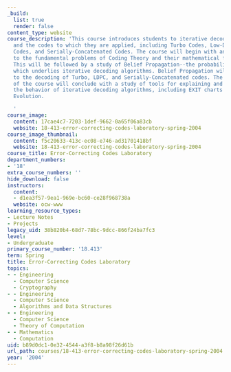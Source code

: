 ```yaml
---
_build:
  list: true
  render: false
content_type: website
course_description: 'This course introduces students to iterative decoding algorithms
  and the codes to which they are applied, including Turbo Codes, Low-Density Parity-Check
  Codes, and Serially-Concatenated Codes. The course will begin with an introduction
  to the fundamental problems of Coding Theory and their mathematical formulations.
  This will be followed by a study of Belief Propagation--the probabilistic heuristic
  which underlies iterative decoding algorithms. Belief Propagation will then be applied
  to the decoding of Turbo, LDPC, and Serially-Concatenated codes. The technical portion
  of the course will conclude with a study of tools for explaining and predicting
  the behavior of iterative decoding algorithms, including EXIT charts and Density
  Evolution.

  '
course_image:
  content: 17cae4c7-7203-1def-9662-0a65f06a83cb
  website: 18-413-error-correcting-codes-laboratory-spring-2004
course_image_thumbnail:
  content: f5c20633-413c-ec08-e746-ad31701418bf
  website: 18-413-error-correcting-codes-laboratory-spring-2004
course_title: Error-Correcting Codes Laboratory
department_numbers:
- '18'
extra_course_numbers: ''
hide_download: false
instructors:
  content:
  - d1ea3f57-9ea1-969e-bc60-ce28f968738a
  website: ocw-www
learning_resource_types:
- Lecture Notes
- Projects
legacy_uid: 38b820b4-68d7-78bc-9dcc-866f24ba7fc3
level:
- Undergraduate
primary_course_number: '18.413'
term: Spring
title: Error-Correcting Codes Laboratory
topics:
- - Engineering
  - Computer Science
  - Cryptography
- - Engineering
  - Computer Science
  - Algorithms and Data Structures
- - Engineering
  - Computer Science
  - Theory of Computation
- - Mathematics
  - Computation
uid: b89d0dc1-0e32-4544-a3f8-b8a98f26d61b
url_path: courses/18-413-error-correcting-codes-laboratory-spring-2004
year: '2004'
---
```

